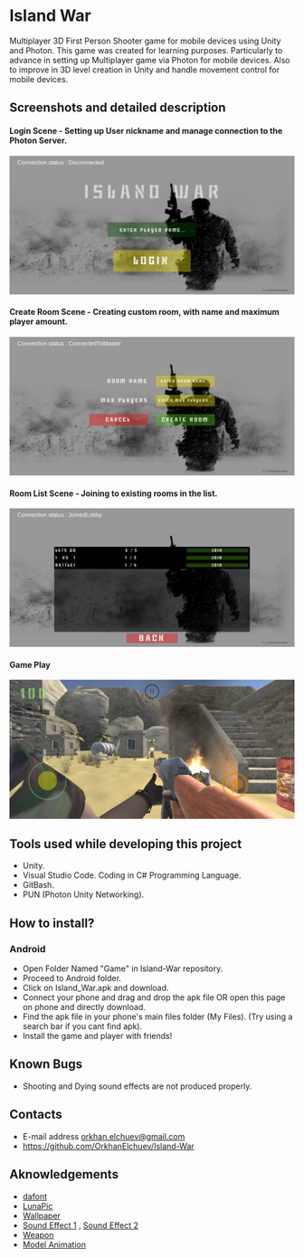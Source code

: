 # Island War 
Multiplayer 3D First Person Shooter game for mobile devices using Unity and Photon.
This game was created for learning purposes. Particularly to advance in setting up Multiplayer game via Photon for mobile devices. 
Also to improve in 3D level creation in Unity and handle movement control for mobile devices.

## Screenshots and detailed description
#### Login Scene - Setting up User nickname and manage connection to the Photon Server.

![](Images/Login.jpg)

#### Create Room Scene - Creating custom room, with name and maximum player amount.

![](Images/CreateRoom.jpg)

#### Room List Scene - Joining to existing rooms in the list.

![](Images/RoomList.jpg)

#### Game Play

![](Images/GamePlay.jpg)

## Tools used while developing this project
- Unity.
- Visual Studio Code. Coding in C# Programming Language.
- GitBash.
- PUN (Photon Unity Networking).

## How to install?

### Android
- Open Folder Named "Game" in Island-War repository.
- Proceed to Android folder.
- Click on Island_War.apk and download.
- Connect your phone and drag and drop the apk file OR open this page on phone and directly download.
- Find the apk file in your phone's main files folder (My Files). (Try using a search bar if you cant find apk).
- Install the game and player with friends!

## Known Bugs
- Shooting and Dying sound effects are not produced properly.

## Contacts 
- E-mail address orkhan.elchuev@gmail.com
- https://github.com/OrkhanElchuev/Island-War

## Aknowledgements
- [dafont](https://www.dafont.com/de/)
- [LunaPic](https://www6.lunapic.com/editor/)
- [Wallpaper](https://wallpapercave.com/w/wp1943821)
- [Sound Effect 1](https://freesound.org/people/AlineAudio/sounds/416839/) , [Sound Effect 2](https://freesound.org/people/LeMudCrab/sounds/163457/) 
- [Weapon](http://devassets.com/)
- [Model Animation](https://www.mixamo.com/#/)



